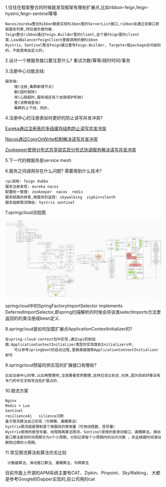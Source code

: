 1.往往在框架整合的时候能发现框架有哪些扩展点,比如ribbon-feign,feign-hystrix,feign-sentinel等等

    Nacos/eureka整合Ribbon都是实现Ribbon里的ServerList接口,ribbon会通过该接口获取服务列表,然后做负载均衡.
    feign整合ribbon通过Feign.Builder里的Client,这个是Feign里的client类,LoadBalancerFeignClient里面调用的是Ribbon
    Hystrix、Sentinel整合Feign通过重写Feign.Builder, Targeter是package访问级别的，不能使用自定义的;


2.设计一个微服务接口要注意什么? 重试次数/幂等/超时时间/事务

3.注册中心功能总结:

    服务端:
        增(注册,集群新增节点)
        删(超时剔除)
        改(心跳超时,服务端还有个自我保护机制)
        查(消费端查询)
        集群的上下线、同步。

4.注册中心的注册表如何更好的防止读写并发冲突?

[Eureka通过注册表的多级缓存结构防止读写并发冲突](https://www.jianshu.com/p/42b0d7351760)

[Nacos通过CopyOnWrite机制解决读写并发冲突](https://blog.csdn.net/Anenan/article/details/125763247)

[Zookeeper使用分布式共享锁实现分布式协调服务解决读写并发冲突](https://www.cnblogs.com/coshaho/p/6995558.html)


5.下一代的微服务是service mesh

6.服务之间调用存在什么问题? 需要用到什么技术?

    rpc调用: feign dubbo
    服务注册发现: eureka nacos
    配置统一管理: zookeeper  nacos  redis
    服务链路的排查,微服务的监控: skywalking  zipkin+sleuth
    服务熔断限流降级: hystrix sentinel
7.springcloud流程图

![springcloud流程图](img/springcloud调用流程图.jpg)

springcloud中的SpringFactoryImportSelector implements  DeferredImportSelector,即spring扫描解析的时候会将该类selectImports方法里返回的的类注册成bean定义.

8.springcloud是如何加载扩展点ApplicationContextInitializer的?
    
    在spring-cloud-context包中实现,通过spi机制加载:ApplicationContextInitializer类型的实现类到Initializers中, 
        可以参考springboot的启动过程,里面直接搜索ApplicationContextInitializer即可

9.springcloud预留的供实现的扩展接口有哪些?

    比如注册中心的等,以后再整理吧,注意要看官网整理,这样应该比较全,也快,因为目前好像没有专门的中文文档写这些扩展点的.
10.限流方案

    Nginx
    Redis + Lua
    Sentinel
    resilience4j   silience沉默
    基于限流算法自己实现（令牌桶、漏桶算法）
    hystrix限流就是限制某个微服务的使用量（可用线程数、信号量）
    Hystrix使用的是信号量、线程隔离算法限流，Sentinel使用的是滑动窗口、漏桶算法。滑动窗口算法是将时间周期分为n个小周期，分别记录每个小周期内的访问次数 ，并且根据时间滑动删除过期的小周期。
11.常见限流算法和算法优劣比较

     计数器算法、滑动窗口算法、漏桶算法、令牌算法


目前市面上开源的APM系统主要有CAT、Zipkin、Pinpoint、SkyWalking，
大都是参考Google的Dapper实现的,前公司用的cat























    